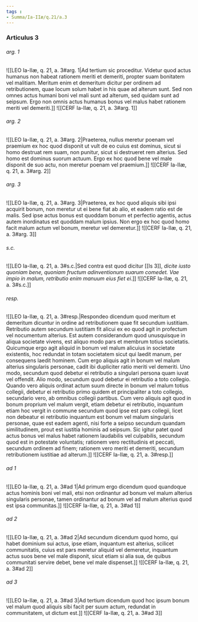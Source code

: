 ```yaml
---
tags : 
- Summa/Ia-IIæ/q.21/a.3
---
```


### Articulus 3

###### arg. 1
![[LEO Ia-IIæ, q. 21, a. 3#arg. 1|Ad tertium sic proceditur. Videtur quod actus humanus non habeat rationem meriti et demeriti, propter suam bonitatem vel malitiam. Meritum enim et demeritum dicitur per ordinem ad retributionem, quae locum solum habet in his quae ad alterum sunt. Sed non omnes actus humani boni vel mali sunt ad alterum, sed quidam sunt ad seipsum. Ergo non omnis actus humanus bonus vel malus habet rationem meriti vel demeriti.]]
![[CERF Ia-IIæ, q. 21, a. 3#arg. 1]]

###### arg. 2
![[LEO Ia-IIæ, q. 21, a. 3#arg. 2|Praeterea, nullus meretur poenam vel praemium ex hoc quod disponit ut vult de eo cuius est dominus, sicut si homo destruat rem suam, non punitur, sicut si destrueret rem alterius. Sed homo est dominus suorum actuum. Ergo ex hoc quod bene vel male disponit de suo actu, non meretur poenam vel praemium.]]
![[CERF Ia-IIæ, q. 21, a. 3#arg. 2]]

###### arg. 3
![[LEO Ia-IIæ, q. 21, a. 3#arg. 3|Praeterea, ex hoc quod aliquis sibi ipsi acquirit bonum, non meretur ut ei bene fiat ab alio, et eadem ratio est de malis. Sed ipse actus bonus est quoddam bonum et perfectio agentis, actus autem inordinatus est quoddam malum ipsius. Non ergo ex hoc quod homo facit malum actum vel bonum, meretur vel demeretur.]]
![[CERF Ia-IIæ, q. 21, a. 3#arg. 3]]

###### s.c.
![[LEO Ia-IIæ, q. 21, a. 3#s.c.|Sed contra est quod dicitur [[Is 3]], *dicite iusto quoniam bene, quoniam fructum adinventionum suarum comedet. Vae impio in malum, retributio enim manuum eius fiet ei*.]]
![[CERF Ia-IIæ, q. 21, a. 3#s.c.]]

###### resp.
![[LEO Ia-IIæ, q. 21, a. 3#resp.|Respondeo dicendum quod meritum et demeritum dicuntur in ordine ad retributionem quae fit secundum iustitiam. Retributio autem secundum iustitiam fit alicui ex eo quod agit in profectum vel nocumentum alterius. Est autem considerandum quod unusquisque in aliqua societate vivens, est aliquo modo pars et membrum totius societatis. Quicumque ergo agit aliquid in bonum vel malum alicuius in societate existentis, hoc redundat in totam societatem sicut qui laedit manum, per consequens laedit hominem. Cum ergo aliquis agit in bonum vel malum alterius singularis personae, cadit ibi dupliciter ratio meriti vel demeriti. Uno modo, secundum quod debetur ei retributio a singulari persona quam iuvat vel offendit. Alio modo, secundum quod debetur ei retributio a toto collegio. Quando vero aliquis ordinat actum suum directe in bonum vel malum totius collegii, debetur ei retributio primo quidem et principaliter a toto collegio, secundario vero, ab omnibus collegii partibus. Cum vero aliquis agit quod in bonum proprium vel malum vergit, etiam debetur ei retributio, inquantum etiam hoc vergit in commune secundum quod ipse est pars collegii, licet non debeatur ei retributio inquantum est bonum vel malum singularis personae, quae est eadem agenti, nisi forte a seipso secundum quandam similitudinem, prout est iustitia hominis ad seipsum. Sic igitur patet quod actus bonus vel malus habet rationem laudabilis vel culpabilis, secundum quod est in potestate voluntatis; rationem vero rectitudinis et peccati, secundum ordinem ad finem; rationem vero meriti et demeriti, secundum retributionem iustitiae ad alterum.]]
![[CERF Ia-IIæ, q. 21, a. 3#resp.]]

###### ad 1
![[LEO Ia-IIæ, q. 21, a. 3#ad 1|Ad primum ergo dicendum quod quandoque actus hominis boni vel mali, etsi non ordinantur ad bonum vel malum alterius singularis personae, tamen ordinantur ad bonum vel ad malum alterius quod est ipsa communitas.]]
![[CERF Ia-IIæ, q. 21, a. 3#ad 1]]

###### ad 2
![[LEO Ia-IIæ, q. 21, a. 3#ad 2|Ad secundum dicendum quod homo, qui habet dominium sui actus, ipse etiam, inquantum est alterius, scilicet communitatis, cuius est pars meretur aliquid vel demeretur, inquantum actus suos bene vel male disponit, sicut etiam si alia sua, de quibus communitati servire debet, bene vel male dispenset.]]
![[CERF Ia-IIæ, q. 21, a. 3#ad 2]]

###### ad 3
![[LEO Ia-IIæ, q. 21, a. 3#ad 3|Ad tertium dicendum quod hoc ipsum bonum vel malum quod aliquis sibi facit per suum actum, redundat in communitatem, ut dictum est.]]
![[CERF Ia-IIæ, q. 21, a. 3#ad 3]]

